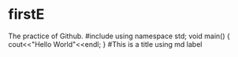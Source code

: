 # firstE
The practice of Github.
#include<iostream>
  using namespace std;
  void main()
  {
    cout<<"Hello World"<<endl;
  }
#This is a title using md label
